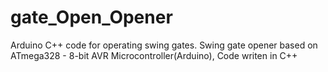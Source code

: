 # gate_Open_Opener
Arduino C++ code for operating swing gates.
Swing gate opener based on ATmega328 - 8-bit AVR Microcontroller(Arduino), Code writen in C++
